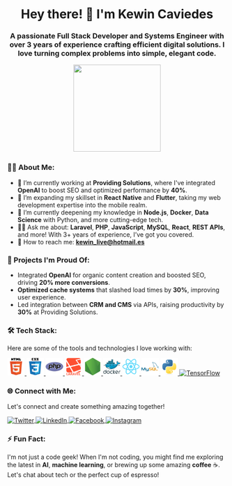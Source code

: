 <h1 align="center">Hey there! 👋 I'm Kewin Caviedes</h1>
<h3 align="center">A passionate Full Stack Developer and Systems Engineer with over 3 years of experience crafting efficient digital solutions. I love turning complex problems into simple, elegant code.</h3>

<p align="center">
  <img src="https://media.giphy.com/media/Ll22OhMLAlVDb8UQWe/giphy.gif" width="200" height="200"/>
</p>

### 👨‍💻 About Me:

- 🔭 I’m currently working at **Providing Solutions**, where I've integrated **OpenAI** to boost SEO and optimized performance by **40%**.
- 🚀 I’m expanding my skillset in **React Native** and **Flutter**, taking my web development expertise into the mobile realm.
- 🌱 I’m currently deepening my knowledge in **Node.js**, **Docker**, **Data Science** with Python, and more cutting-edge tech.
- 👨‍🏫 Ask me about: **Laravel**, **PHP**, **JavaScript**, **MySQL**, **React**, **REST APIs**, and more! With 3+ years of experience, I’ve got you covered.
- 📧 How to reach me: **kewin_live@hotmail.es**
  
### 💼 Projects I'm Proud Of:
- Integrated **OpenAI** for organic content creation and boosted SEO, driving **20% more conversions**.
- **Optimized cache systems** that slashed load times by **30%**, improving user experience.
- Led integration between **CRM and CMS** via APIs, raising productivity by **30%** at Providing Solutions.

### 🛠️ Tech Stack:
Here are some of the tools and technologies I love working with:

<p align="left">
  <a href="https://www.w3.org/html/" target="_blank" rel="noreferrer"> 
    <img src="https://raw.githubusercontent.com/devicons/devicon/master/icons/html5/html5-original-wordmark.svg" alt="HTML5" width="40" height="40"/> 
  </a>
  <a href="https://www.w3schools.com/css/" target="_blank" rel="noreferrer">
    <img src="https://raw.githubusercontent.com/devicons/devicon/master/icons/css3/css3-original-wordmark.svg" alt="CSS3" width="40" height="40"/> 
  </a>
  <a href="https://www.php.net" target="_blank" rel="noreferrer"> 
    <img src="https://raw.githubusercontent.com/devicons/devicon/master/icons/php/php-original.svg" alt="PHP" width="40" height="40"/> 
  </a>
  <a href="https://laravel.com/" target="_blank" rel="noreferrer"> 
    <img src="https://raw.githubusercontent.com/devicons/devicon/master/icons/laravel/laravel-plain-wordmark.svg" alt="Laravel" width="40" height="40"/> 
  </a>
  <a href="https://nodejs.org/" target="_blank" rel="noreferrer"> 
    <img src="https://raw.githubusercontent.com/devicons/devicon/master/icons/nodejs/nodejs-original.svg" alt="Node.js" width="40" height="40"/> 
  </a>
  <a href="https://www.docker.com/" target="_blank" rel="noreferrer">
    <img src="https://raw.githubusercontent.com/devicons/devicon/master/icons/docker/docker-original-wordmark.svg" alt="Docker" width="40" height="40"/> 
  </a>
  <a href="https://reactjs.org/" target="_blank" rel="noreferrer"> 
    <img src="https://raw.githubusercontent.com/devicons/devicon/master/icons/react/react-original.svg" alt="React" width="40" height="40"/> 
  </a>
  <a href="https://www.mysql.com/" target="_blank" rel="noreferrer">
    <img src="https://raw.githubusercontent.com/devicons/devicon/master/icons/mysql/mysql-original-wordmark.svg" alt="MySQL" width="40" height="40"/> 
  </a>
  <a href="https://www.python.org/" target="_blank" rel="noreferrer">
    <img src="https://raw.githubusercontent.com/devicons/devicon/master/icons/python/python-original.svg" alt="Python" width="40" height="40"/> 
  </a>
  <a href="https://www.tensorflow.org/" target="_blank" rel="noreferrer">
    <img src="https://www.vectorlogo.zone/logos/tensorflow/tensorflow-icon.svg" alt="TensorFlow" width="40" height="40"/> 
  </a>
</p>

### 🌐 Connect with Me:
Let's connect and create something amazing together!
<p align="left">
  <a href="https://twitter.com/kewincaviedes" target="blank">
    <img align="center" src="https://raw.githubusercontent.com/rahuldkjain/github-profile-readme-generator/master/src/images/icons/Social/twitter.svg" alt="Twitter" height="30" width="40" />
  </a>
  <a href="https://linkedin.com/in/kewin-caviedes" target="blank">
    <img align="center" src="https://raw.githubusercontent.com/rahuldkjain/github-profile-readme-generator/master/src/images/icons/Social/linked-in-alt.svg" alt="LinkedIn" height="30" width="40" />
  </a>
  <a href="https://fb.com/kewincaviedes" target="blank">
    <img align="center" src="https://raw.githubusercontent.com/rahuldkjain/github-profile-readme-generator/master/src/images/icons/Social/facebook.svg" alt="Facebook" height="30" width="40" />
  </a>
  <a href="https://instagram.com/kewincaviedes" target="blank">
    <img align="center" src="https://raw.githubusercontent.com/rahuldkjain/github-profile-readme-generator/master/src/images/icons/Social/instagram.svg" alt="Instagram" height="30" width="40" />
  </a>
</p>

### ⚡ Fun Fact:
I'm not just a code geek! When I'm not coding, you might find me exploring the latest in **AI**, **machine learning**, or brewing up some amazing **coffee** ☕. Let's chat about tech or the perfect cup of espresso!
